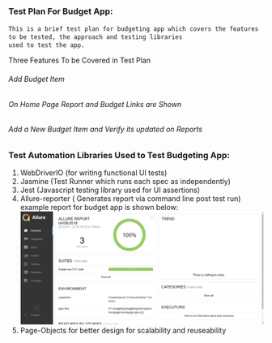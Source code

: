 ###  Test Plan For Budget App:
    
    This is a brief test plan for budgeting app which covers the features to be tested, the approach and testing libraries
    used to test the app.
   
   Three Features To be Covered in Test Plan
  
  ###### Add Budget Item
  ###### On Home Page Report and Budget Links are Shown
  ###### Add a New Budget Item and Verify its updated on Reports
  
 ###  Test Automation Libraries Used to Test Budgeting App:

  1. WebDriverIO (for writing functional UI tests)
  2. Jasmine (Test Runner which runs each spec as independently)
  3. Jest (Javascript testing library used for UI assertions)
  4. Allure-reporter ( Generates report via command line post test run) example report for budget app is shown below:
  ![Screenshot](screenshot.png)
  5. Page-Objects for better design for scalability and reuseability






